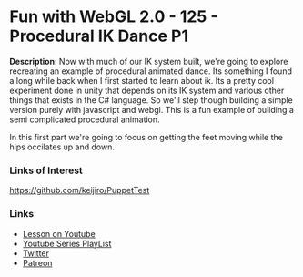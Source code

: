 # Fun with WebGL 2.0 - 125 - Procedural IK Dance P1
**Description**:
Now with much of our IK system built, we're going to explore recreating an example of procedural animated dance. Its
something I found a long while back when I first started to learn about ik. Its a pretty cool experiment done in unity 
that depends on its IK system and various other things that exists in the C# language. So we'll step though building
a simple version purely with javascript and webgl. This is a fun example of building a semi complicated procedural
animation.

In this first part we're going to focus on getting the feet moving while the hips occilates up and down.

### Links of Interest
https://github.com/keijiro/PuppetTest

### Links
* [Lesson on Youtube]()
* [Youtube Series PlayList](https://www.youtube.com/playlist?list=PLMinhigDWz6emRKVkVIEAaePW7vtIkaIF)
* [Twitter](https://twitter.com/SketchpunkLabs)
* [Patreon](https://www.patreon.com/sketchpunk)